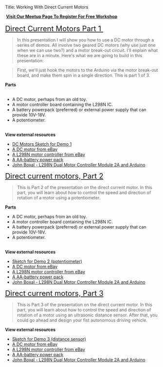 Title: Working With Direct Current Motors

<div class="jumbotron">
<div class="container-fluid">

<span style="color: red;">**&nbsp;</span><a href="http://www.meetup.com/HackerSpaceTech/" rel="nofollow" style="text-align: center;" target="_blank">Visit Our Meetup Page To Register For Free Workshop</a><span style="color: red;">&nbsp;**</span><br />
<br />
<span style="font-size: x-large;"><a href="http://txplore.tv/courses/arduino-sbs/lectures/276207?affcode=6107_xiz8dp9c" rel="nofollow" target="_blank">Direct Current Motors Part 1&nbsp;</a></span><br />
<blockquote class="tr_bq">
In this presentation I will show you how to use a DC motor through a series of demos. All involve two geared DC motors (why use just one when we can use two?) and a motor break-out circuit. I'll explain what these are in a minute. Here's what we are going to build in this presentation:</blockquote>
<blockquote class="tr_bq">
First, we'll just hook the motors to the Arduino via the motor break-out board, and make them spin in a single direction. This is part 1 of 3.</blockquote>
<b>Parts</b><br />
<br />
<ul>
<li>A DC motor, perhaps from an old toy.</li>
<li>A motor controller board containing the L298N IC.</li>
<li>A battery powerpack (preferred) or external power supply that can provide 10V-18V.</li>
<li>A potentiometer.</li>
</ul>
<br />
<b>View external resources</b><br />
<ul>
<li><a href="https://github.com/futureshocked/arduino_sbs/blob/master/DC%20Motors/DC_motor_simple/DC_motor_simple.ino">DC Motors Sketch for Demo 1</a></li>
<li><a href="http://www.ebay.com.au/sch/sis.html?_nkw=JA12%20N20%20Model%20DC%2012V%20100RPM%20Torque%20Gearbox%20Micro%20Gear%20Box%20Motor&amp;_itemId=111224245217">A DC motor from eBay</a></li>
<li><a href="http://www.ebay.com.au/sch/i.html?_from=R40&amp;_trksid=m570.l1313&amp;_nkw=L298N&amp;_sacat=0">A L298N motor controller from eBay</a></li>
<li><a href="http://www.ebay.com.au/itm/Black-AA-Batteries-Holder-Box-Case-Making-Battery-Pack-for-Arduino-monolithic-/121087294434?pt=LH_DefaultDomain_15&amp;hash=item1c315d7be2">A AA-battery power pack</a></li>
<li><a href="http://tronixlabs.com/news/tutorial-l298n-dual-motor-controller-module-2a-and-arduino/">John Boxal - L298N Dual Motor Controller Module 2A and Arduino</a></li>
</ul>
<div>
<div>
<span style="font-size: x-large;"><a href="http://txplore.tv/courses/arduino-sbs/lectures/276208?affcode=6107_xiz8dp9c" rel="nofollow" target="_blank">Direct current motors, Part 2</a></span></div>
<blockquote class="tr_bq">
This is Part 2 of the presentation on the direct current motor. In this part, you will learn about how to control the speed and direction of rotation of a motor using a potentiometer.</blockquote>
<b>Parts</b><br />
<ul>
<li>A DC motor, perhaps from an old toy.</li>
<li>A motor controller board containing the L298N IC.</li>
<li>A battery powerpack (preferred) or external power supply that can provide 10V-18V.</li>
<li>A potentiometer.</li>
</ul>
</div>
<div>
<br />
<b>View external resources</b><br />
<ul>
<li><a href="https://github.com/futureshocked/arduino_sbs/blob/master/DC%20Motors/DC_motor_with_potentiometer/DC_motor_with_potentiometer.ino">Sketch for Demo 2 (potentiometer)</a></li>
<li><a href="http://www.ebay.com.au/sch/sis.html?_nkw=JA12%20N20%20Model%20DC%2012V%20100RPM%20Torque%20Gearbox%20Micro%20Gear%20Box%20Motor&amp;_itemId=111224245217">A DC motor from eBay</a></li>
<li><a href="http://www.ebay.com.au/sch/i.html?_from=R40&amp;_trksid=m570.l1313&amp;_nkw=L298N&amp;_sacat=0">A L298N motor controller from eBay</a></li>
<li><a href="http://www.ebay.com.au/itm/Black-AA-Batteries-Holder-Box-Case-Making-Battery-Pack-for-Arduino-monolithic-/121087294434?pt=LH_DefaultDomain_15&amp;hash=item1c315d7be2">A AA-battery power pack</a></li>
<li><a href="http://tronixlabs.com/news/tutorial-l298n-dual-motor-controller-module-2a-and-arduino/">John Boxal - L298N Dual Motor Controller Module 2A and Arduino</a></li>
</ul>
<span style="font-size: x-large;"><a href="http://txplore.tv/courses/arduino-sbs/lectures/276209?affcode=6107_xiz8dp9c" rel="nofollow" target="_blank">Direct current motors, Part 3</a></span><br />
<blockquote class="tr_bq">
This is Part 3 of the presentation on the direct current motor. In this part, you will learn about how to control the speed and direction of rotation of a motor using an ultrasonic distance sensor. After that, you could go ahead and design your fist autonomous driving vehicle.</blockquote>
<b>View external resources</b><br />
<ul>
<li><a href="https://github.com/futureshocked/arduino_sbs/blob/master/DC%20Motors/DC_motor_with_distance_sensor/DC_motor_with_distance_sensor.ino">Sketch for Demo 3 (distance sensor)</a></li>
<li><a href="http://www.ebay.com.au/sch/sis.html?_nkw=JA12%20N20%20Model%20DC%2012V%20100RPM%20Torque%20Gearbox%20Micro%20Gear%20Box%20Motor&amp;_itemId=111224245217">A DC motor from eBay</a></li>
<li><a href="http://www.ebay.com.au/sch/i.html?_from=R40&amp;_trksid=m570.l1313&amp;_nkw=L298N&amp;_sacat=0">A L298N motor controller from eBay</a></li>
<li><a href="http://www.ebay.com.au/itm/Black-AA-Batteries-Holder-Box-Case-Making-Battery-Pack-for-Arduino-monolithic-/121087294434?pt=LH_DefaultDomain_15&amp;hash=item1c315d7be2">A AA-battery power pack</a></li>
<li><a href="http://tronixlabs.com/news/tutorial-l298n-dual-motor-controller-module-2a-and-arduino/">John Boxal - L298N Dual Motor Controller Module 2A and Arduino</a></li>
</ul>
</div>


</div></div>